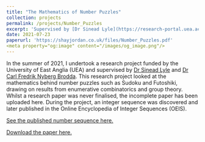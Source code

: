 ```yaml
---
title: "The Mathematics of Number Puzzles"
collection: projects
permalink: /projects/Number_Puzzles
excerpt: 'Supervised by [Dr Sinead Lyle](https://research-portal.uea.ac.uk/en/persons/sinead-lyle) and [Dr Carl Fredrik Nyberg Brodda](https://sites.google.com/view/cf-nb/), I researched the mathematics of number puzzles such as Sudoku and Futoshiki. My research paper was never finished, however the incomplete paper has been uploaded here. During this project, a number sequence was discovered and was published in the OEIS.'
date: 2021-07-23
paperurl: 'https://shayjordan.co.uk/files/Number_Puzzles.pdf'
<meta property="og:image" content="/images/og_image.png"/>
---
```

In the summer of 2021, I undertook a research project funded by the University of East Anglia (UEA) and supervised by [Dr Sinead Lyle](https://research-portal.uea.ac.uk/en/persons/sinead-lyle) and [Dr Carl Fredrik Nyberg Brodda](https://sites.google.com/view/cf-nb/). This research project looked at the mathematics behind number puzzles such as Sudoku and Futoshiki, drawing on results from enumerative combinatorics and group theory. Whilst a research paper was never finalised, the incomplete paper has been uploaded here. During the project, an integer sequence was discovered and later published in the Online Encyclopedia of Integer Sequences (OEIS).

[See the published number sequence here.](https://oeis.org/A346008)

[Download the paper here.](https://shayjordan.co.uk/files/Number_Puzzles.pdf)
